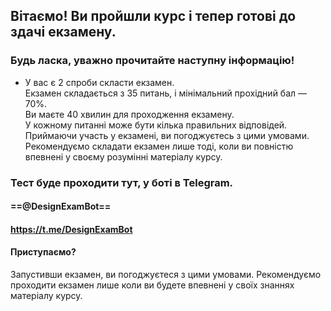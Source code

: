 ## Вітаємо! Ви пройшли курс і тепер готові до здачі екзамену.

### Будь ласка, уважно прочитайте наступну інформацію!

- У вас є 2 спроби скласти екзамен.  
    Екзамен складається з 35 питань, і мінімальний прохідний бал — 70%.  
    Ви маєте 40 хвилин для проходження екзамену.  
    У кожному питанні може бути кілька правильних відповідей.  
    Приймаючи участь у екзамені, ви погоджуєтесь з цими умовами.  
    Рекомендуємо складати екзамен лише тоді, коли ви повністю впевнені у своєму розумінні матеріалу курсу.
    
### Тест буде проходити тут, у боті в Telegram.

#### ==@DesignExamBot== 
#### https://t.me/DesignExamBot
#### Приступаємо?

Запустивши екзамен, ви погоджуєтеся з цими умовами. Рекомендуємо проходити екзамен лише коли ви будете впевнені у своїх знаннях матеріалу курсу.